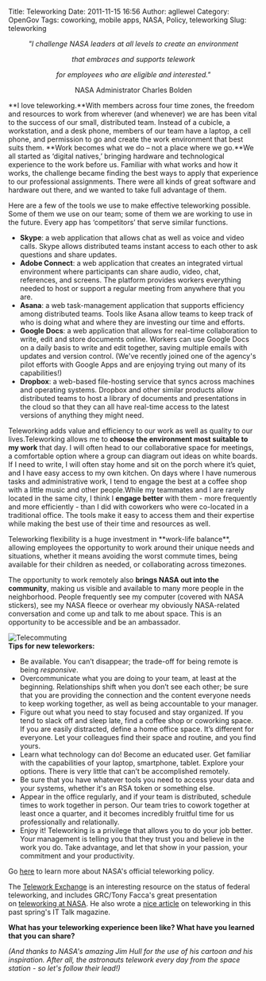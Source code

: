 Title: Teleworking
Date: 2011-11-15 16:56
Author: agllewel
Category: OpenGov
Tags: coworking, mobile apps, NASA, Policy, teleworking
Slug: teleworking

<div style="text-align: center;">

*"I challenge NASA leaders at all levels to create an environment*

</div>

<div style="text-align: center;">

*that embraces and supports telework*

</div>

<div style="text-align: center;">

*for employees who are eligible and interested."*

</div>

<div style="text-align: center;">

NASA Administrator Charles Bolden

</div>

<div>

**I love teleworking.**With members across four time zones, the freedom
and resources to work from wherever (and whenever) we are has been vital
to the success of our small, distributed team. Instead of a cubicle, a
workstation, and a desk phone, members of our team have a laptop, a cell
phone, and permission to go and create the work environment that best
suits them. **Work becomes what we do – not a place where we go.**We all
started as ‘digital natives,’ bringing hardware and technological
experience to the work before us. Familiar with what works and how it
works, the challenge became finding the best ways to apply that
experience to our professional assignments. There were all kinds of
great software and hardware out there, and we wanted to take full
advantage of them.
</p>
Here are a few of the tools we use to make effective teleworking
possible. Some of them we use on our team; some of them we are working
to use in the future. Every app has ‘competitors’ that serve similar
functions.

</div>

<div>

-   **Skype**: a web application that allows chat as well as voice and
    video calls. Skype allows distributed teams instant access to each
    other to ask questions and share updates.
-   **Adobe Connect**: a web application that creates an integrated
    virtual environment where participants can share audio, video, chat,
    references, and screens. The platform provides workers everything
    needed to host or support a regular meeting from anywhere that you
    are.
-   **Asana**: a web task-management application that supports
    efficiency among distributed teams. Tools like Asana allow teams to
    keep track of who is doing what and where they are investing our
    time and efforts.
-   **Google Docs**: a web application that allows for real-time
    collaboration to write, edit and store documents online. Workers can
    use Google Docs on a daily basis to write and edit together, saving
    multiple emails with updates and version control. (We've recently
    joined one of the agency's pilot efforts with Google Apps and are
    enjoying trying out many of its capabilities!)
-   **Dropbox**: a web-based file-hosting service that syncs across
    machines and operating systems. Dropbox and other similar products
    allow distributed teams to host a library of documents and
    presentations in the cloud so that they can all have real-time
    access to the latest versions of anything they might need.

<div>

Teleworking adds value and efficiency to our work as well as quality to
our lives.Teleworking allows me to **choose the environment most
suitable to my work** that day. I will often head to our collaborative
space for meetings, a comfortable option where a group can diagram out
ideas on white boards. If I need to write, I will often stay home and
sit on the porch where it’s quiet, and I have easy access to my own
kitchen. On days where I have numerous tasks and administrative work, I
tend to engage the best at a coffee shop with a little music and other
people.While my teammates and I are rarely located in the same city, I
think I **engage better** with them - more frequently and more
efficiently - than I did with coworkers who were co-located in a
traditional office. The tools make it easy to access them and their
expertise while making the best use of their time and resources as well.
</p>
Teleworking flexibility is a huge investment in **work-life balance**,
allowing employees the opportunity to work around their unique needs and
situations, whether it means avoiding the worst commute times, being
available for their children as needed, or collaborating across
timezones.

The opportunity to work remotely also **brings NASA out into the
community**, making us visible and available to many more people in the
neighborhood. People frequently see my computer (covered with NASA
stickers), see my NASA fleece or overhear my obviously NASA-related
conversation and come up and talk to me about space. This is an
opportunity to be accessible and be an ambassador.

</div>

<div>

![Telecommuting][]  
**Tips for new teleworkers:**

</div>

-   Be available. You can’t disappear; the trade-off for being remote is
    being *responsive*.
-   Overcommunicate what you are doing to your team, at least at the
    beginning. Relationships shift when you don’t see each other; be
    sure that you are providing the connection and the content everyone
    needs to keep working together, as well as being accountable to your
    manager.
-   Figure out what you need to stay focused and stay organized. If you
    tend to slack off and sleep late, find a coffee shop or coworking
    space. If you are easily distracted, define a home office space.
    It’s different for everyone. Let your colleagues find their space
    and routine, and you find yours.
-   Learn what technology can do! Become an educated user. Get familiar
    with the capabilities of your laptop, smartphone, tablet. Explore
    your options. There is very little that can’t be accomplished
    remotely.
-   Be sure that you have whatever tools you need to access your data
    and your systems, whether it's an RSA token or something else.
-   Appear in the office regularly, and if your team is distributed,
    schedule times to work together in person. Our team tries to cowork
    together at least once a quarter, and it becomes incredibly fruitful
    time for us professionally and relationally.
-   Enjoy it! Teleworking is a privilege that allows you to do your job
    better. Your management is telling you that they trust you and
    believe in the work you do. Take advantage, and let that show in
    your passion, your commitment and your productivity.

</div>

<div>

Go [here][] to learn more about NASA's official teleworking policy.

</div>

<div>

The [Telework Exchange][] is an interesting resource on the status of
federal teleworking, and includes GRC/Tony Facca's great presentation
on [teleworking at NASA][]. He also wrote a [nice article][] on
teleworking in this past spring's IT Talk magazine.

</div>

<div>

**What has your teleworking experience been like? What have you learned
that you can share?**

</div>

<div>

*(And thanks to NASA's amazing Jim Hull for the use of his cartoon and
his inspiration. After all, the astronauts telework every day from the
space station - so let's follow their lead!)*

</div>

  [Telecommuting]: http://open.nasa.gov/wp-content/uploads/2011/11/34985738-300x244.jpg
    "Telecommuting"
  [here]: http://nodis3.gsfc.nasa.gov/npg_img/N_PR_3600_0002_/N_PR_3600_0002_.pdf
  [Telework Exchange]: http://www.teleworkexchange.com/
  [teleworking at NASA]: https://www.teleworkexchange.com/uploads/1000/744-Tony_Facca.pdf
  [nice article]: http://www.nasa.gov/pdf/524430main_ITTalk_7MAR11_FINAL.pdf
